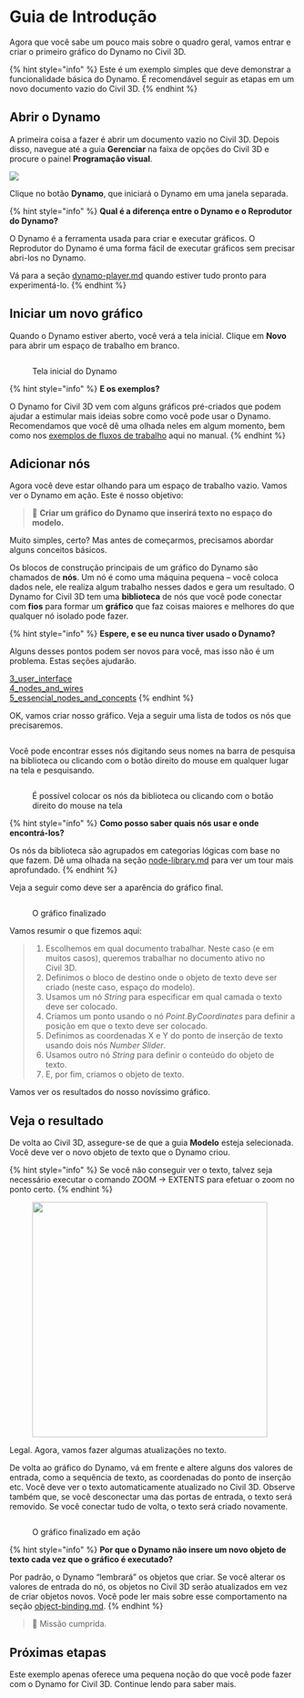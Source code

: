 # Guia de Introdução

Agora que você sabe um pouco mais sobre o quadro geral, vamos entrar e criar o primeiro gráfico do Dynamo no Civil 3D.

{% hint style="info" %} Este é um exemplo simples que deve demonstrar a funcionalidade básica do Dynamo. É recomendável seguir as etapas em um novo documento vazio do Civil 3D. {% endhint %}

## Abrir o Dynamo

A primeira coisa a fazer é abrir um documento vazio no Civil 3D. Depois disso, navegue até a guia **Gerenciar** na faixa de opções do Civil 3D e procure o painel **Programação visual**.

![](<../.gitbook/assets/image (7).png>)

Clique no botão **Dynamo**, que iniciará o Dynamo em uma janela separada.

{% hint style="info" %}
**Qual é a diferença entre o Dynamo e o Reprodutor do Dynamo?**

O Dynamo é a ferramenta usada para criar e executar gráficos. O Reprodutor do Dynamo é uma forma fácil de executar gráficos sem precisar abri-los no Dynamo.

Vá para a seção [dynamo-player.md](dynamo-player.md "mention") quando estiver tudo pronto para experimentá-lo.
{% endhint %}

## Iniciar um novo gráfico

Quando o Dynamo estiver aberto, você verá a tela inicial. Clique em **Novo** para abrir um espaço de trabalho em branco.

<figure><img src="../.gitbook/assets/c3d-start.png" alt=""><figcaption><p>Tela inicial do Dynamo</p></figcaption></figure>

{% hint style="info" %}
**E os exemplos?**

O Dynamo for Civil 3D vem com alguns gráficos pré-criados que podem ajudar a estimular mais ideias sobre como você pode usar o Dynamo. Recomendamos que você dê uma olhada neles em algum momento, bem como nos [exemplos de fluxos de trabalho](sample-workflows/ "mention") aqui no manual.
{% endhint %}

## Adicionar nós

Agora você deve estar olhando para um espaço de trabalho vazio. Vamos ver o Dynamo em ação. Este é nosso objetivo:

>  :dart: **Criar um gráfico do Dynamo que inserirá texto no espaço do modelo.**

Muito simples, certo? Mas antes de começarmos, precisamos abordar alguns conceitos básicos.

Os blocos de construção principais de um gráfico do Dynamo são chamados de **nós**. Um nó é como uma máquina pequena – você coloca dados nele, ele realiza algum trabalho nesses dados e gera um resultado. O Dynamo for Civil 3D tem uma **biblioteca** de nós que você pode conectar com **fios** para formar um **gráfico** que faz coisas maiores e melhores do que qualquer nó isolado pode fazer.

{% hint style="info" %}
**Espere, e se eu nunca tiver usado o Dynamo?**

Alguns desses pontos podem ser novos para você, mas isso não é um problema. Estas seções ajudarão.

[3_user_interface](../3\_user\_interface/ "mention")\
[4_nodes_and_wires](../4\_nodes\_and\_wires/ "mention")\
[5_essencial_nodes_and_concepts](../5\_essential\_nodes\_and\_concepts/ "mention")
{% endhint %}

OK, vamos criar nosso gráfico. Veja a seguir uma lista de todos os nós que precisaremos.

<figure><img src="../.gitbook/assets/c3d-create-text-node-list.png" alt=""><figcaption></figcaption></figure>

Você pode encontrar esses nós digitando seus nomes na barra de pesquisa na biblioteca ou clicando com o botão direito do mouse em qualquer lugar na tela e pesquisando.

<figure><img src="../.gitbook/assets/c3d-create-text-node-placement.gif" alt=""><figcaption><p>É possível colocar os nós da biblioteca ou clicando com o botão direito do mouse na tela</p></figcaption></figure>

{% hint style="info" %}
**Como posso saber quais nós usar e onde encontrá-los?**

Os nós da biblioteca são agrupados em categorias lógicas com base no que fazem. Dê uma olhada na seção [node-library.md](node-library.md "mention") para ver um tour mais aprofundado.
{% endhint %}

Veja a seguir como deve ser a aparência do gráfico final.

<figure><img src="../.gitbook/assets/c3d-text-create-final (2).png" alt=""><figcaption><p>O gráfico finalizado</p></figcaption></figure>

Vamos resumir o que fizemos aqui:

> 1. Escolhemos em qual documento trabalhar. Neste caso (e em muitos casos), queremos trabalhar no documento ativo no Civil 3D.
> 2. Definimos o bloco de destino onde o objeto de texto deve ser criado (neste caso, espaço do modelo).
> 3. Usamos um nó _String_ para especificar em qual camada o texto deve ser colocado.
> 4. Criamos um ponto usando o nó _Point.ByCoordinates_ para definir a posição em que o texto deve ser colocado.
> 5. Definimos as coordenadas X e Y do ponto de inserção de texto usando dois nós _Number Slider_.
> 6. Usamos outro nó _String_ para definir o conteúdo do objeto de texto.
> 7. E, por fim, criamos o objeto de texto.

Vamos ver os resultados do nosso novíssimo gráfico.

## Veja o resultado

De volta ao Civil 3D, assegure-se de que a guia **Modelo** esteja selecionada. Você deve ver o novo objeto de texto que o Dynamo criou.

{% hint style="info" %} Se você não conseguir ver o texto, talvez seja necessário executar o comando ZOOM -> EXTENTS para efetuar o zoom no ponto certo. {% endhint %}

<figure><img src="../.gitbook/assets/c3d-create-text-result.png" alt="" width="413"><figcaption></figcaption></figure>

Legal. Agora, vamos fazer algumas atualizações no texto.

De volta ao gráfico do Dynamo, vá em frente e altere alguns dos valores de entrada, como a sequência de texto, as coordenadas do ponto de inserção etc. Você deve ver o texto automaticamente atualizado no Civil 3D. Observe também que, se você desconectar uma das portas de entrada, o texto será removido. Se você conectar tudo de volta, o texto será criado novamente. 

<div data-full-width="false">

<figure><img src="../.gitbook/assets/c3d-create-text.gif" alt=""><figcaption><p>O gráfico finalizado em ação</p></figcaption></figure>

</div>

{% hint style="info" %}
**Por que o Dynamo não insere um novo objeto de texto cada vez que o gráfico é executado?**

Por padrão, o Dynamo “lembrará” os objetos que criar. Se você alterar os valores de entrada do nó, os objetos no Civil 3D serão atualizados em vez de criar objetos novos. Você pode ler mais sobre esse comportamento na seção [object-binding.md](advanced-topics/object-binding.md "mention").
{% endhint %}

> :tada: Missão cumprida.

## Próximas etapas

Este exemplo apenas oferece uma pequena noção do que você pode fazer com o Dynamo for Civil 3D. Continue lendo para saber mais.
